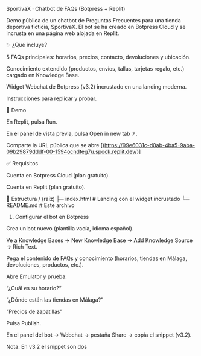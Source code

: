 SportivaX · Chatbot de FAQs (Botpress + Replit)

Demo pública de un chatbot de Preguntas Frecuentes para una tienda deportiva ficticia, SportivaX.
El bot se ha creado en Botpress Cloud y se incrusta en una página web alojada en Replit.

✨ ¿Qué incluye?

5 FAQs principales: horarios, precios, contacto, devoluciones y ubicación.

Conocimiento extendido (productos, envíos, tallas, tarjetas regalo, etc.) cargado en Knowledge Base.

Widget Webchat de Botpress (v3.2) incrustado en una landing moderna.

Instrucciones para replicar y probar.

🔗 Demo

En Replit, pulsa Run.

En el panel de vista previa, pulsa Open in new tab ↗️.

Comparte la URL pública que se abre [(https://99e6031c-d0ab-4ba5-9aba-09b29879dddf-00-1594ocndteg7u.spock.replit.dev/)]

✅ Requisitos

Cuenta en Botpress Cloud (plan gratuito).

Cuenta en Replit (plan gratuito).

📁 Estructura
/ (raíz)
├─ index.html       # Landing con el widget incrustado
└─ README.md        # Este archivo

1) Configurar el bot en Botpress

Crea un bot nuevo (plantilla vacía, idioma español).

Ve a Knowledge Bases → New Knowledge Base → Add Knowledge Source → Rich Text.

Pega el contenido de FAQs y conocimiento (horarios, tiendas en Málaga, devoluciones, productos, etc.).

Abre Emulator y prueba:

“¿Cuál es su horario?”

“¿Dónde están las tiendas en Málaga?”

“Precios de zapatillas”

Pulsa Publish.

En el panel del bot → Webchat → pestaña Share → copia el snippet (v3.2).

Nota: En v3.2 el snippet son dos <script>: uno a inject.js y otro a un .js con tu configuración. No necesitas window.botpressWebChat.init.

2) Publicar la demo en Replit

En Replit → Create App → plantilla HTML, CSS, JS.

Abre index.html, borra su contenido y pega el HTML de la landing (el que estás usando).

En el bloque marcado como “Pega aquí tu snippet real de Botpress (v3.2)”, pega exactamente tus dos líneas <script> de Botpress.

Pulsa Run y abre la URL pública con Open in new tab.

3) Cómo probar (sugerencias de prompts)

“¿Cuál es su horario?”

“¿Dónde están en Málaga?”

“Precios de zapatillas”

“Política de devoluciones”

“Contacto del soporte”

“¿Hacen envíos a domicilio?”

“Guía de tallas”

🎨 Personalización

Edita textos/horarios/direcciones directamente en la Knowledge Base.

En Webchat → Theme puedes cambiar colores, avatar y nombre del bot.

La landing (index.html) usa estilos embebidos; ajusta fuentes, colores o logos a tu marca.

🧰 Solución de problemas

No aparece el botón del chat
Asegúrate de haber pegado ambos <script> del snippet v3.2 en index.html, sin cortar líneas.

El bot no reconoce una pregunta
Añade esa formulación en Knowledge Base (o en Q&A si lo usas) y Publish de nuevo.

Cambios no se ven
Repite Publish en Botpress y luego refresca la página en Replit.

Error de CORS / carga
Verifica que el primer <script> apunta a
https://cdn.botpress.cloud/webchat/v3.2/inject.js
y el segundo a un dominio https://files.bpcontent.cloud/... (tu archivo de configuración).

Render móvil
La landing es responsive. Si el widget tapa contenido, ajusta márgenes inferiores en CSS.

🔒 Licencia

Uso educativo / demo.